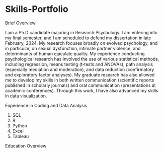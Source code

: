 # Skills-Portfolio

Brief Overview

I am a Ph.D candidate majoring in Research Psychology. I am entering into my final semester, and I am scheduled to defend my dissertation in late February, 2024. My research focuses broadly on evolved psychology, and in particular, on sexual dysfunction, intimate partner violence, and determinants of human ejaculate quality. My experience conducting psychological research has involved the use of various statistical methods, including regression, means testing (t-tests and ANOVAs), path analysis (especially mediation and moderation), and data reduction (confirmatory and exploratory factor analyses). My graduate research has also allowed me to develop my skills in both written communication (scientific reports published in scholarly journals) and oral communication (presentations at academic conferences). Through this work, I have also advanced my skills in data visualization.  

Experience in Coding and Data Analysis

1. SQL
2. R
3. Python
4. Excel
5. Tableau

Education Overview
